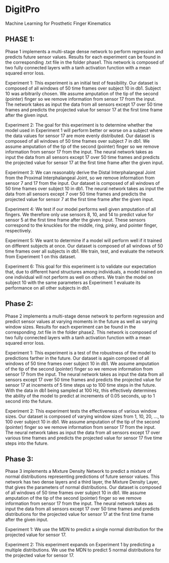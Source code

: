 # DigitPro
Machine Learning for Prosthetic Finger Kinematics

## PHASE 1: 

Phase 1 implements a multi-stage dense network to perform regression and predicts future sensor values. Results for each experiment can be found in the corresponding .txt file in the folder phase1. This network is composed of two fully connected layers with a tanh activation function with a mean squared error loss.

Experiment 1: This experiment is an initial test of feasibility. Our dataset is composed of all windows of 50 time frames over subject 10 in db1. Subject 10 was arbitrarily chosen. We assume amputation of the tip of the second (pointer) finger so we remove information from sensor 17 from the input. The network takes as input the data from all sensors except 17 over 50 time frames and predicts the projected value for sensor 17 at the first time frame after the given input.

Experiment 2: The goal for this experiment is to determine whether the model used in Experiment 1 will perform better or worse on a subject where the data values for sensor 17 are more evenly distributed. Our dataset is composed of all windows of 50 time frames over subject 7 in db1. We assume amputation of the tip of the second (pointer) finger so we remove information from sensor 17 from the input. The neural network takes as input the data from all sensors except 17 over 50 time frames and predicts the projected value for sensor 17 at the first time frame after the given input. 

Experiment 3: We can reasonably derive the Distal Interphalangeal Joint from the Proximal Interphalangeal Joint, so we remove information from sensor 7 and 17 from the input. Our dataset is composed of all windows of 50 time frames over subject 10 in db1. The neural network takes as input the data from all sensors except 7 over 50 time frames and predicts the projected value for sensor 7 at the first time frame after the given input.

Experiment 4: We test if our model performs well given amputation of all fingers. We therefore only use sensors 8, 10, and 14 to predict value for sensor 5 at the first time frame after the given input. These sensors correspond to the knuckles for the middle, ring, pinky, and pointer finger, respectively.

Experiment 5: We want to determine if a model will perform well if it trained on different subjects at once. Our dataset is composed of all windows of 50 time frames over all subjects in db1. We train, test, and evaluate the network from Experiment 1 on this dataset.

Experiment 6: 
This goal for this experiment is to validate our expectation that, due to different hand structures among individuals, a model trained on one individual will not perform as well on others. We train the model on subject 10 with the same parameters as Experiment 1 evaluate its performance on all other subjects in db1.

## Phase 2:

Phase 2 implements a multi-stage dense network to perform regression and predict sensor values at varying moments in the future as well as varying window sizes. Results for each experiment can be found in the corresponding .txt file in the folder phase2. This network is composed of two fully connected layers with a tanh activation function with a mean squared error loss.

Experiment 1: This experiment is a test of the robustness of the model to predictions farther in the future. Our dataset is again composed of all windows of 50 time frames over subject 10 in db1. We assume amputation of the tip of the second (pointer) finger so we remove information from sensor 17 from the input. The neural network takes as input the data from all sensors except 17 over 50 time frames and predicts the projected value for sensor 17 at incements of 5 time steps up to 100 time steps in the future. With the data in db1 being sampled at 100 Hz, this effectively determines the ability of the model to predict at increments of 0.05 seconds, up to 1 second into the future.

Experiment 2: This experiment tests the effectiveness of various window sizes. Our dataset is composed of varying window sizes from 1, 10, 20, ..., to 100 over subject 10 in db1. We assume amputation of the tip of the second (pointer) finger so we remove information from sensor 17 from the input. The neural network takes as input the data from all sensors except 17 over various time frames and predicts the projected value for sensor 17 five time steps into the future. 

## Phase 3: 

Phase 3 implements a Mixture Density Network to predict a mixture of normal distributions representing predictions of future sensor values. This network has two dense layers and a third layer, the Mixture Density Layer, that gives the parameters of normal distributions. Our dataset is composed of all windows of 50 time frames over subject 10 in db1. We assume amputation of the tip of the second (pointer) finger so we remove information from sensor 17 from the input. The neural network takes as input the data from all sensors except 17 over 50 time frames and predicts distributions for the projected value for sensor 17 at the first time frame after the given input.

Experiment 1: We use the MDN to predict a single normal distribution for the projected value for sensor 17.

Experiment 2: This experiment expands on Experiment 1 by predicting a multiple distributions. We use the MDN to predict 5 normal distributions for the projected value for sensor 17.